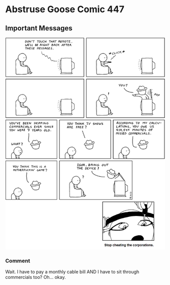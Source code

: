 # Abstruse Goose Comic 447
## Important Messages

![image](i_feel_like_im_getting_DPed_by_my_TV.png)
### Comment
Wait.  I have to pay a monthly cable bill AND I have to sit through commercials too?  Oh... okay.
